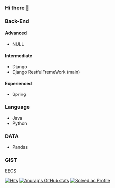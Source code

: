 ### Hi there 👋

<!--
**jclee0109/jclee0109** is a ✨ _special_ ✨ repository because its `README.md` (this file) appears on your GitHub profile.

Here are some ideas to get you started:

- 🔭 I’m currently working on ...
- 🌱 I’m currently learning ...
- 👯 I’m looking to collaborate on ...
- 🤔 I’m looking for help with ...
- 💬 Ask me about ...
- 📫 How to reach me: ...
- 😄 Pronouns: ...
- ⚡ Fun fact: ...
-->

### Back-End
  #### Advanced
  - NULL

  #### Intermediate
  - Django 
  - Django RestfulFremeWork (main)

  #### Experienced
  - Spring
### Language
- Java
- Python

### DATA
- Pandas

### GIST
EECS

[![Hits](https://hits.seeyoufarm.com/api/count/incr/badge.svg?url=https%3A%2F%2Fgithub.com%2Fjclee0109&count_bg=%2322963D&title_bg=%23DD1717&icon=&icon_color=%23E7E7E7&title=hits&edge_flat=false)](https://hits.seeyoufarm.com)
[![Anurag's GitHub stats](https://github-readme-stats.vercel.app/api?username=jclee0109)](https://github.com/anuraghazra/github-readme-stats)
[![Solved.ac Profile](http://mazassumnida.wtf/api/v2/generate_badge?boj=ljc2401)](https://solved.ac/ljc2401/)


